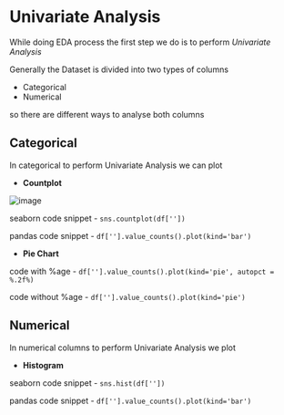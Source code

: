 # Univariate Analysis

While doing EDA process the first step we do is to perform *Univariate Analysis*

Generally the Dataset is divided into two types of columns
<ul>
<li>
Categorical
</li>
<li>
Numerical
</li>
</ul>

so there are different ways to analyse both columns 

## Categorical

In categorical to perform Univariate Analysis we can plot 

<ul><li><b>Countplot</b></li></ul>

![image](https://github.com/user-attachments/assets/b75d2f11-d6c5-413b-b759-fd2ae9e1861d)


seaborn code snippet - `sns.countplot(df[''])`

pandas code snippet - `df[''].value_counts().plot(kind='bar')`

<ul><li><b>Pie Chart</b></li></ul>

code with %age - `df[''].value_counts().plot(kind='pie', autopct = %.2f%)`

code without %age - `df[''].value_counts().plot(kind='pie')`

## Numerical

In numerical columns to perform Univariate Analysis we plot

<ul><li><b>Histogram</b></li></ul>

seaborn code snippet - `sns.hist(df[''])`

pandas code snippet - `df[''].value_counts().plot(kind='bar')`




